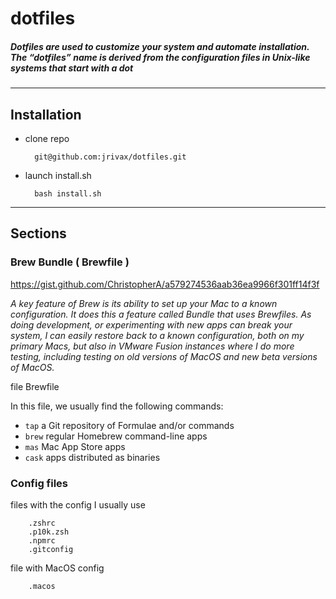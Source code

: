 # dotfiles

##### Dotfiles are used to customize your system and automate installation. The “dotfiles” name is derived from the configuration files in Unix-like systems that start with a dot
---
## Installation

- clone repo
  
        git@github.com:jrivax/dotfiles.git

- launch install.sh

        bash install.sh

---
 ## Sections

 ### Brew Bundle ( Brewfile )

 https://gist.github.com/ChristopherA/a579274536aab36ea9966f301ff14f3f

 *A key feature of Brew is its ability to set up your Mac to a known configuration. It does this a feature called Bundle that uses Brewfiles. As doing development, or experimenting with new apps can break your system, I can easily restore back to a known configuration, both on my primary Macs, but also in VMware Fusion instances where I do more testing, including testing on old versions of MacOS and new beta versions of MacOS.*

 file
        Brewfile

 In this file, we usually find the following commands:

- `tap` a Git repository of Formulae and/or commands
- `brew` regular Homebrew command-line apps
- `mas` Mac App Store apps
- `cask` apps distributed as binaries       

### Config files

files with the config I usually use

        .zshrc
        .p10k.zsh
        .npmrc
        .gitconfig

file with MacOS config

        .macos